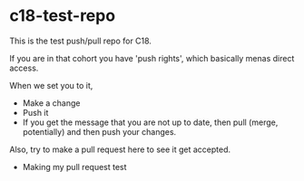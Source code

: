 # c18-test-repo

This is the test push/pull repo for C18.

If you are in that cohort you have 'push rights', which basically menas direct access.

When we set you to it,

* Make a change
* Push it
* If you get the message that you are not up to date, then pull (merge, potentially) and then push your changes.

Also, try to make a pull request here to see it get accepted.

* Making my pull request test
